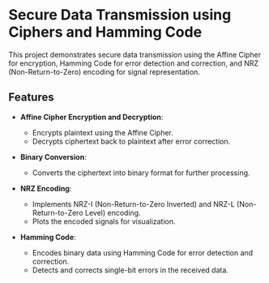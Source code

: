 # Secure Data Transmission using Ciphers and Hamming Code

This project demonstrates secure data transmission using the Affine Cipher for encryption, Hamming Code for error detection and correction, and NRZ (Non-Return-to-Zero) encoding for signal representation.

## Features

- **Affine Cipher Encryption and Decryption**:
  - Encrypts plaintext using the Affine Cipher.
  - Decrypts ciphertext back to plaintext after error correction.

- **Binary Conversion**:
  - Converts the ciphertext into binary format for further processing.

- **NRZ Encoding**:
  - Implements NRZ-I (Non-Return-to-Zero Inverted) and NRZ-L (Non-Return-to-Zero Level) encoding.
  - Plots the encoded signals for visualization.

- **Hamming Code**:
  - Encodes binary data using Hamming Code for error detection and correction.
  - Detects and corrects single-bit errors in the received data.

